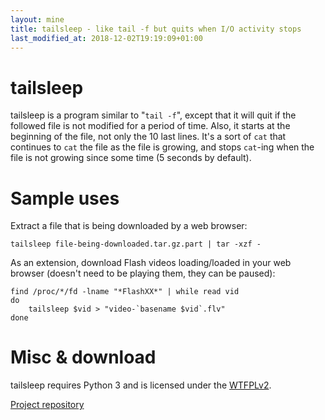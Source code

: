 ```yaml
---
layout: mine
title: tailsleep - like tail -f but quits when I/O activity stops
last_modified_at: 2018-12-02T19:19:09+01:00
---
```


# tailsleep #

tailsleep is a program similar to "``tail -f``", except that it will quit if the followed file is not modified for a period of time. Also, it starts at the beginning of the file, not only the 10 last lines.
It's a sort of ``cat`` that continues to ``cat`` the file as the file is growing, and stops ``cat``-ing when the file is not growing since some time (5 seconds by default).

# Sample uses #

Extract a file that is being downloaded by a web browser:

```
tailsleep file-being-downloaded.tar.gz.part | tar -xzf -
```

As an extension, download Flash videos loading/loaded in your web browser (doesn't need to be playing them, they can be paused):

```
find /proc/*/fd -lname "*FlashXX*" | while read vid
do
	tailsleep $vid > "video-`basename $vid`.flv"
done
```

# Misc & download #

tailsleep requires Python 3 and is licensed under the [WTFPLv2](../wtfpl).

[Project repository](https://gitlab.com/hydrargyrum/attic/tree/master/tailsleep)
